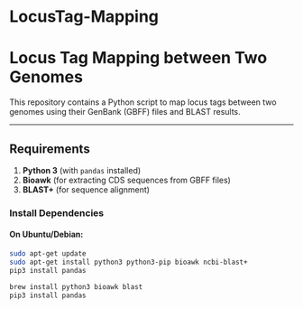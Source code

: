 # LocusTag-Mapping
# Locus Tag Mapping between Two Genomes

This repository contains a Python script to map locus tags between two genomes using their GenBank (GBFF) files and BLAST results.

---

## **Requirements**

1. **Python 3** (with `pandas` installed)
2. **Bioawk** (for extracting CDS sequences from GBFF files)
3. **BLAST+** (for sequence alignment)

### **Install Dependencies**

#### **On Ubuntu/Debian:**
```bash
sudo apt-get update
sudo apt-get install python3 python3-pip bioawk ncbi-blast+
pip3 install pandas

brew install python3 bioawk blast
pip3 install pandas

